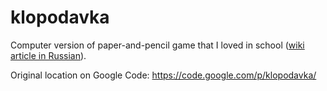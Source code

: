 # klopodavka
Computer version of paper-and-pencil game that I loved in school ([wiki article in Russian](https://ru.wikipedia.org/wiki/%D0%9A%D0%BB%D0%BE%D0%BF%D0%BE%D0%B4%D0%B0%D0%B2%D0%BA%D0%B0)).

Original location on Google Code: https://code.google.com/p/klopodavka/
